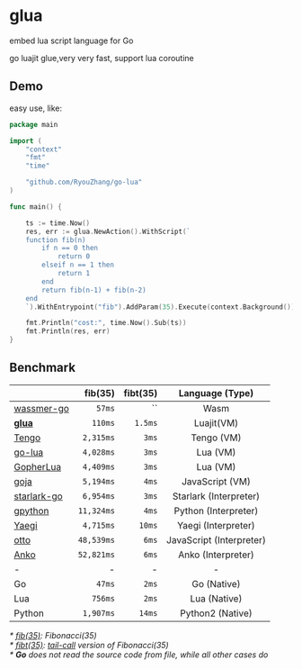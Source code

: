 # glua

embed lua script language for Go

go luajit glue,very very fast, support lua coroutine

## Demo
easy use, like:
```go
package main

import (
	"context"
	"fmt"
	"time"

	"github.com/RyouZhang/go-lua"
)

func main() {

	ts := time.Now()
	res, err := glua.NewAction().WithScript(`
	function fib(n)
		if n == 0 then
			return 0
		elseif n == 1 then
			return 1
		end
		return fib(n-1) + fib(n-2)
	end
	`).WithEntrypoint("fib").AddParam(35).Execute(context.Background())

	fmt.Println("cost:", time.Now().Sub(ts))
	fmt.Println(res, err)
}

```
## Benchmark

| | fib(35) | fibt(35) |  Language (Type)  |
| :--- |    ---: |     ---: |  :---: |
| [wassmer-go](https://github.com/wasmerio/wasmer-go) | `57ms` | `` | Wasm |
| [**glua**](https://github.com/RyouZhang/go-lua) | `110ms` | `1.5ms` | Luajit(VM) |
| [Tengo](https://github.com/d5/tengo) | `2,315ms` | `3ms` | Tengo (VM) |
| [go-lua](https://github.com/Shopify/go-lua) | `4,028ms` | `3ms` | Lua (VM) |
| [GopherLua](https://github.com/yuin/gopher-lua) | `4,409ms` | `3ms` | Lua (VM) |
| [goja](https://github.com/dop251/goja) | `5,194ms` | `4ms` | JavaScript (VM) |
| [starlark-go](https://github.com/google/starlark-go) | `6,954ms` | `3ms` | Starlark (Interpreter) |
| [gpython](https://github.com/go-python/gpython) | `11,324ms` | `4ms` | Python (Interpreter) |
| [Yaegi](https://github.com/containous/yaegi) | `4,715ms` | `10ms` | Yaegi (Interpreter) |
| [otto](https://github.com/robertkrimen/otto) | `48,539ms` | `6ms` | JavaScript (Interpreter) |
| [Anko](https://github.com/mattn/anko) | `52,821ms` | `6ms` | Anko (Interpreter) |
| - | - | - | - |
| Go | `47ms` | `2ms` | Go (Native) |
| Lua | `756ms` | `2ms` | Lua (Native) |
| Python | `1,907ms` | `14ms` | Python2 (Native) |

_* [fib(35)](https://github.com/d5/tengobench/blob/master/code/fib.tengo):
Fibonacci(35)_  
_* [fibt(35)](https://github.com/d5/tengobench/blob/master/code/fibtc.tengo):
[tail-call](https://en.wikipedia.org/wiki/Tail_call) version of Fibonacci(35)_  
_* **Go** does not read the source code from file, while all other cases do_  
